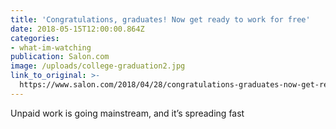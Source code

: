 ```yaml
---
title: 'Congratulations, graduates! Now get ready to work for free'
date: 2018-05-15T12:00:00.864Z
categories: 
- what-im-watching
publication: Salon.com
image: /uploads/college-graduation2.jpg
link_to_original: >-
  https://www.salon.com/2018/04/28/congratulations-graduates-now-get-ready-to-work-for-free/
---
```


Unpaid work is going mainstream, and it’s spreading fast